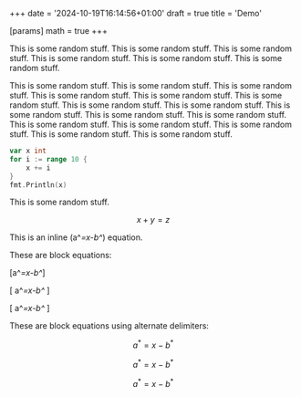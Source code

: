 +++
date = '2024-10-19T16:14:56+01:00'
draft = true
title = 'Demo'

[params]
  math = true
+++

This is some random stuff. This is some random stuff. This is some random stuff.
This is some random stuff. This is some random stuff. This is some random stuff.

This is some random stuff. This is some random stuff. This is some random stuff. This is some random stuff.
This is some random stuff. This is some random stuff. This is some random stuff. This is some random stuff.
This is some random stuff. This is some random stuff. This is some random stuff. This is some random stuff.
This is some random stuff. This is some random stuff. This is some random stuff. This is some random stuff.

```go
var x int
for i := range 10 {
    x += i
}
fmt.Println(x)
```

This is some random stuff.

$$ x + y = z $$

This is an inline \(a^*=x-b^*\) equation.

These are block equations:

\[a^*=x-b^*\]

\[ a^*=x-b^* \]

\[
a^*=x-b^*
\]

These are block equations using alternate delimiters:

$$a^*=x-b^*$$

$$ a^*=x-b^* $$

$$
a^*=x-b^*
$$

